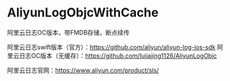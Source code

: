 # AliyunLogObjcWithCache
阿里云日志OC版本，带FMDB存储，断点续传

阿里云日志swift版本（官方）：https://github.com/aliyun/aliyun-log-ios-sdk
阿里云日志OC版本（无缓存）：https://github.com/lujiajing1126/AliyunLogObjc

阿里云日志官网：https://www.aliyun.com/product/sls/
